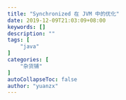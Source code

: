```yaml
---
title: "Synchronized 在 JVM 中的优化"
date: 2019-12-09T21:03:09+08:00
keywords: []
description: ""
tags: [
    "java"
]
categories: [
    "杂货铺"
]
autoCollapseToc: false
author: "yuanzx"
---
```


